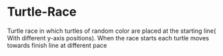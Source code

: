# Turtle-Race
Turtle race in which turtles of random color are placed at the starting line( With different y-axis positions). When the race starts each turtle moves towards finish line at different pace
